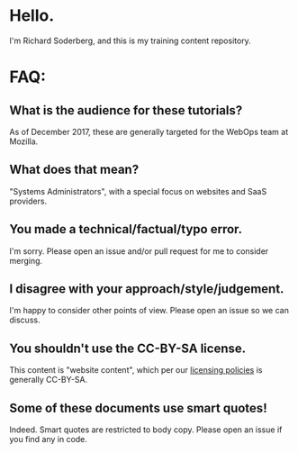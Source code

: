 # Hello.

I'm Richard Soderberg, and this is my training content repository.

# FAQ:

## What is the audience for these tutorials?

As of December 2017, these are generally targeted for the WebOps team at Mozilla.

## What does that mean?

"Systems Administrators", with a special focus on websites and SaaS providers.

## You made a technical/factual/typo error.

I'm sorry. Please open an issue and/or pull request for me to consider merging.

## I disagree with your approach/style/judgement.

I'm happy to consider other points of view. Please open an issue so we can discuss.

## You shouldn't use the CC-BY-SA license.

This content is "website content", which per our [licensing policies] is generally CC-BY-SA.

[licensing policies]: https://www.mozilla.org/en-US/foundation/licensing/

## Some of these documents use smart quotes!

Indeed. Smart quotes are restricted to body copy. Please open an issue if you find any in code.
